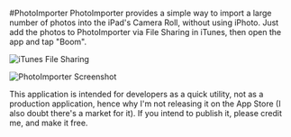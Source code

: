 #PhotoImporter
PhotoImporter provides a simple way to import a large number of photos into the iPad's Camera Roll, without using iPhoto. Just add the photos to PhotoImporter via File Sharing in iTunes, then open the app and tap "Boom".

![iTunes File Sharing](https://cloud.githubusercontent.com/assets/14237/3476982/bec6d1cc-030c-11e4-951b-fcaa06fe7324.png)

![PhotoImporter Screenshot](https://cloud.githubusercontent.com/assets/14237/3476981/bd7a0cd0-030c-11e4-9aeb-4d15a314ebf4.png)

This application is intended for developers as a quick utility, not as a production application, hence why I'm not releasing it on the App Store (I also doubt there's a market for it). If you intend to publish it, please credit me, and make it free.
